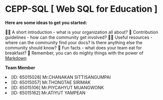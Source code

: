 <h1>CEPP-SQL [ Web SQL for Education ]</h1>

**Here are some ideas to get you started:**

🙋‍♀️ A short introduction - what is your organization all about?
🌈 Contribution guidelines - how can the community get involved?
👩‍💻 Useful resources - where can the community find your docs? Is there anything else the community should know?
🍿 Fun facts - what does your team eat for breakfast?
🧙 Remember, you can do mighty things with the power of [Markdown](https://docs.github.com/github/writing-on-github/getting-started-with-writing-and-formatting-on-github/basic-writing-and-formatting-syntax)

**Team Member**
<ui>
<li>[ID: 65015028] Mr.CHANAKAN SITTISANGUMPAI</li>
<li>[ID: 65015057] Mr.THONGTAE SIRIMAK</li>
<li>[ID: 65015106] Mr.PIYCAHYUT MUANGWONK</li>
<li>[ID: 65015162] Mr.ATIYUT YAMPEAN</li>
</ui>
